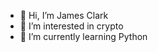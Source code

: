 - 👋 Hi, I’m James Clark
- 👀 I’m interested in crypto
- 🌱 I’m currently learning Python

<!---
james19685333/james19685333 is a ✨ special ✨ repository because its `README.md` (this file) appears on your GitHub profile.
You can click the Preview link to take a look at your changes.
--->
